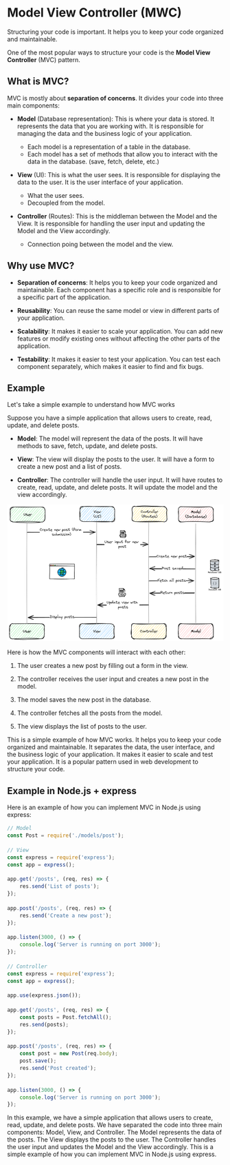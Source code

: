 # Model View Controller (MWC)

Structuring your code is important. It helps you to keep your code organized and maintainable. 

One of the most popular ways to structure your code is the **Model View Controller** (MVC) pattern.

## What is MVC?

MVC is mostly about **separation of concerns**. It divides your code into three main components:

- **Model** (Database representation): This is where your data is stored. It represents the data that you are working with. It is responsible for managing the data and the business logic of your application.
    - Each model is a representation of a table in the database.
    - Each model has a set of methods that allow you to interact with the data in the database. (save, fetch, delete, etc.)

- **View** (UI): This is what the user sees. It is responsible for displaying the data to the user. It is the user interface of your application.
    - What the user sees.
    - Decoupled from the model.

- **Controller** (Routes): This is the middleman between the Model and the View. It is responsible for handling the user input and updating the Model and the View accordingly.
    - Connection poing between the model and the view.


## Why use MVC?

- **Separation of concerns**: It helps you to keep your code organized and maintainable. Each component has a specific role and is responsible for a specific part of the application.

- **Reusability**: You can reuse the same model or view in different parts of your application.

- **Scalability**: It makes it easier to scale your application. You can add new features or modify existing ones without affecting the other parts of the application.

- **Testability**: It makes it easier to test your application. You can test each component separately, which makes it easier to find and fix bugs.

## Example

Let's take a simple example to understand how MVC works

Suppose you have a simple application that allows users to create, read, update, and delete posts.

- **Model**: The model will represent the data of the posts. It will have methods to save, fetch, update, and delete posts.

- **View**: The view will display the posts to the user. It will have a form to create a new post and a list of posts.

- **Controller**: The controller will handle the user input. It will have routes to create, read, update, and delete posts. It will update the model and the view accordingly.


![MWC](./img/MWC.png)


Here is how the MVC components will interact with each other:

1. The user creates a new post by filling out a form in the view.

2. The controller receives the user input and creates a new post in the model.

3. The model saves the new post in the database.

4. The controller fetches all the posts from the model.

5. The view displays the list of posts to the user.

This is a simple example of how MVC works. It helps you to keep your code organized and maintainable. It separates the data, the user interface, and the business logic of your application. It makes it easier to scale and test your application. It is a popular pattern used in web development to structure your code.


## Example in Node.js + express

Here is an example of how you can implement MVC in Node.js using express:

```javascript
// Model
const Post = require('./models/post');

// View
const express = require('express');
const app = express();

app.get('/posts', (req, res) => {
    res.send('List of posts');
});

app.post('/posts', (req, res) => {
    res.send('Create a new post');
});

app.listen(3000, () => {
    console.log('Server is running on port 3000');
});

// Controller
const express = require('express');
const app = express();

app.use(express.json());

app.get('/posts', (req, res) => {
    const posts = Post.fetchAll();
    res.send(posts);
});

app.post('/posts', (req, res) => {
    const post = new Post(req.body);
    post.save();
    res.send('Post created');
});

app.listen(3000, () => {
    console.log('Server is running on port 3000');
});
```

In this example, we have a simple application that allows users to create, read, update, and delete posts. We have separated the code into three main components: Model, View, and Controller. The Model represents the data of the posts. The View displays the posts to the user. The Controller handles the user input and updates the Model and the View accordingly. This is a simple example of how you can implement MVC in Node.js using express.